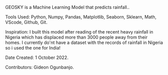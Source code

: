 GEOSKY is a Machine Learning Model that predicts rainfall..

Tools Used:
Python, Numpy, Pandas, Matplotlib, Seaborn, Sklearn, Math, VScode, Github, Git.

Inspiration:
I built this model after reading of the recent heavy rainfall in Nigeria which has displaced more than 3000 people away from their homes. I currently do'nt have a dataset with the records of rainfall in Nigeria so i used the one for India!

Date Created: 1 October 2022.

Contributors:
Gideon Ogunbanjo.